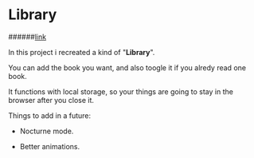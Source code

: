 # Library 
######[link](https://vlunaklick.github.io/library_ls/)

In this project i recreated a kind of "**Library**".

You can add the book you want, and also toogle it if you alredy read one book.

It functions with local storage, so your things are going to stay in the browser after you close it.

Things to add in a future: 

   * Nocturne mode.

   * Better animations.
